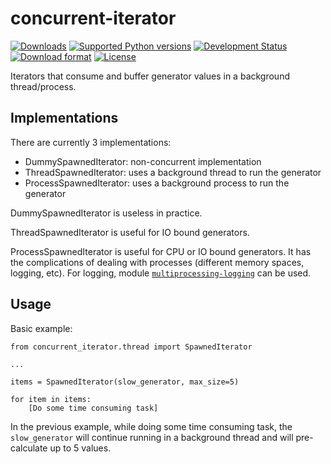 # concurrent-iterator

[![Downloads](https://pypip.in/download/concurrent-iterator/badge.svg)](https://pypi.python.org/pypi/concurrent-iterator/)
[![Supported Python versions](https://pypip.in/py_versions/concurrent-iterator/badge.svg)](https://pypi.python.org/pypi/concurrent-iterator/)
[![Development Status](https://pypip.in/status/concurrent-iterator/badge.svg)](https://pypi.python.org/pypi/concurrent-iterator/)
[![Download format](https://pypip.in/format/concurrent-iterator/badge.svg)](https://pypi.python.org/pypi/concurrent-iterator/)
[![License](https://pypip.in/license/concurrent-iterator/badge.svg)](https://pypi.python.org/pypi/concurrent-iterator/)


Iterators that consume and buffer generator values in a background
thread/process.


## Implementations

There are currently 3 implementations:

* DummySpawnedIterator: non-concurrent implementation
* ThreadSpawnedIterator: uses a background thread to run the generator
* ProcessSpawnedIterator: uses a background process to run the generator

DummySpawnedIterator is useless in practice.

ThreadSpawnedIterator is useful for IO bound generators.

ProcessSpawnedIterator is useful for CPU or IO bound generators.
It has the complications of dealing with processes (different memory spaces,
logging, etc).
For logging, module [`multiprocessing-logging`](https://github.com/jruere/multiprocessing-logging) can be used.


## Usage

Basic example:

    from concurrent_iterator.thread import SpawnedIterator
    
    ...
    
    items = SpawnedIterator(slow_generator, max_size=5)
    
    for item in items:
        [Do some time consuming task]

In the previous example, while doing some time consuming task, the
`slow_generator` will continue running in a background thread and will
pre-calculate up to 5 values.
